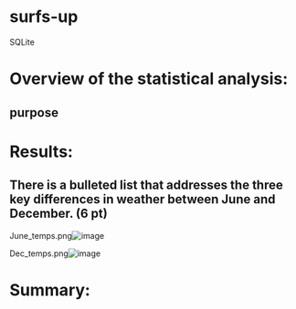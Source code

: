 # surfs-up
SQLite



# Overview of the statistical analysis:
## purpose

# Results:
## There is a bulleted list that addresses the three key differences in weather between June and December. (6 pt)
June_temps.png![image](https://user-images.githubusercontent.com/111030781/205791873-9d959b1b-9d04-47c3-a28f-3289ef2e055d.png)


Dec_temps.png![image](https://user-images.githubusercontent.com/111030781/205791907-e6227cb1-c4b1-4712-b632-3155013327af.png)

# Summary:
##

